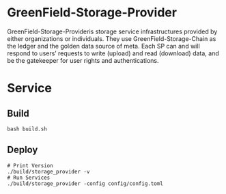 # GreenField-Storage-Provider

GreenField-Storage-Provideris storage service infrastructures provided by either organizations or individuals. They use GreenField-Storage-Chain as the ledger and the golden data source of meta. Each SP can and will respond to users’ requests to write (upload) and read (download) data, and be the gatekeeper for user rights and authentications. 

# Service
## Build
```shell
bash build.sh
```
## Deploy
```shell
# Print Version
./build/storage_provider -v
# Run Services
./build/storage_provider -config config/config.toml
```
